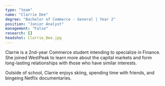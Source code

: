 ```yaml
---
type: "team"
name: "Clarrie Dee"
degree: "Bachelor of Commerce - General | Year 2"
position: "Junior Analyst"
management: "False"
research: []
headshot: Clarrie_Dee.jpg
---
```


Clarrie is a 2nd-year Commerce student intending to specialize in Finance. She joined WestPeak to learn more about the capital markets and form long-lasting relationships with those who have similar interests.

Outside of school, Clarrie enjoys skiing, spending time with friends, and bingeing Netflix documentaries.
